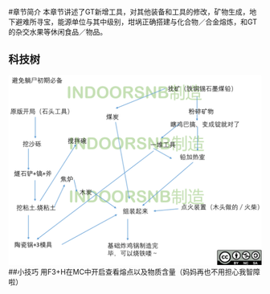 #章节简介
本章节讲述了GT新增工具，对其他装备和工具的修改，矿物生成，地下避难所寻宝，能源单位与其中级别，坩埚正确搭建与化合物／合金熔炼，和GT的杂交水果等休闲食品／物品。
## 科技树
![](/assets/IMG_0411.PNG)
##小技巧
用F3+H在MC中开启查看熔点以及物质含量（妈妈再也不用担心我智障啦）